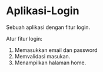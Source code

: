 # Aplikasi-Login
Sebuah aplikasi dengan fitur login.

Atur fitur login:
1. Memasukkan email dan password
2. Memvalidasi masukan.
3. Menampilkan halaman home.
